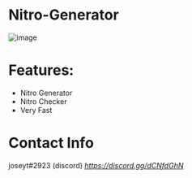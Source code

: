 # Nitro-Generator
![image](https://user-images.githubusercontent.com/78001618/167721443-b55955b5-0b70-4933-a898-21d04786c4eb.png)


# Features:
- Nitro Generator
- Nitro Checker
- Very Fast

# Contact Info
joseyt#2923 (discord)
*https://discord.gg/dCNfdGhN*
